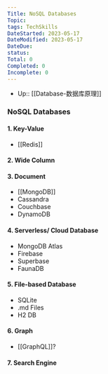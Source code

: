 ```yaml
---
Title: NoSQL Databases
Topic: 
tags: TechSkills
DateStarted: 2023-05-17
DateModified: 2023-05-17
DateDue: 
status:
Total: 0
Completed: 0
Incomplete: 0
---
```

- Up:: [[Database-数据库原理]]
### NoSQL Databases
#### 1. Key-Value
- [[Redis]]
#### 2. Wide Column

#### 3. Document

- [[MongoDB]]
- Cassandra
- Couchbase
- DynamoDB

#### 4. Serverless/ Cloud Database

- MongoDB Atlas
- Firebase
- Superbase
- FaunaDB

#### 5. File-based Database

- SQLite
- .md Files
- H2 DB

#### 6. Graph
- [[GraphQL]]?

#### 7. Search Engine